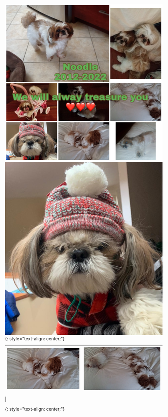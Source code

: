 ![](/18B5BC19-E065-4648-ABE6-C3937AB2AB15.jpeg)  
![](/DB311445-E081-4B56-AA50-49B2F3100EF4.jpeg)  
{: style="text-align: center;"}

![](/CE222BF3-3845-4DB7-A869-D240708DCF03.jpeg) | ![](/5161BDCE-E862-4A83-A1DF-C509484D2AFB.jpeg)  
-- | --  
  |  

{: style="text-align: center;"}
